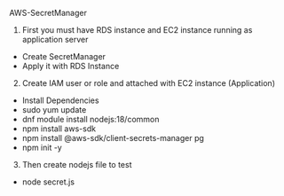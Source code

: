 AWS-SecretManager

1. First you must have RDS instance and EC2 instance running as application server
- Create SecretManager
- Apply it with RDS Instance

2. Create IAM user or role and attached with EC2 instance (Application)
- Install Dependencies 
- sudo yum update
- dnf module install nodejs:18/common
- npm install aws-sdk
- npm install @aws-sdk/client-secrets-manager pg
- npm init -y

3. Then create nodejs file to test
- node secret.js
